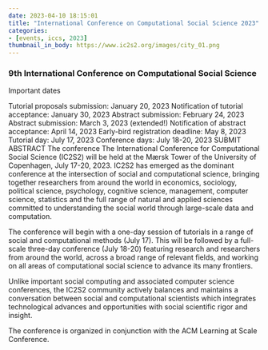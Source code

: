 ```yaml
---
date: 2023-04-10 18:15:01
title: "International Conference on Computational Social Science 2023"
categories:
- [events, iccs, 2023]
thumbnail_in_body: https://www.ic2s2.org/images/city_01.png
---
```


<h3 class="_excerpt_ignore">9th International Conference on Computational Social Science</h3>
Important dates

Tutorial proposals submission: January 20, 2023
Notification of tutorial acceptance: January 30, 2023
Abstract submission: February 24, 2023
Abstract submission: March 3, 2023 (extended!)
Notification of abstract acceptance: April 14, 2023
Early-bird registration deadline: May 8, 2023
Tutorial day: July 17, 2023
Conference days: July 18-20, 2023
SUBMIT ABSTRACT
The conference
The International Conference for Computational Social Science (IC2S2) will be held at the Mærsk Tower of the University of Copenhagen, July 17-20, 2023. IC2S2 has emerged as the dominant conference at the intersection of social and computational science, bringing together researchers from around the world in economics, sociology, political science, psychology, cognitive science, management, computer science, statistics and the full range of natural and applied sciences committed to understanding the social world through large-scale data and computation.

The conference will begin with a one-day session of tutorials in a range of social and computational methods (July 17). This will be followed by a full-scale three-day conference (July 18-20) featuring research and researchers from around the world, across a broad range of relevant fields, and working on all areas of computational social science to advance its many frontiers.

Unlike important social computing and associated computer science conferences, the IC2S2 community actively balances and maintains a conversation between social and computational scientists which integrates technological advances and opportunities with social scientific rigor and insight.

The conference is organized in conjunction with the ACM Learning at Scale Conference.